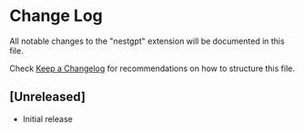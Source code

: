 # Change Log

All notable changes to the "nestgpt" extension will be documented in this file.

Check [Keep a Changelog](http://keepachangelog.com/) for recommendations on how to structure this file.

## [Unreleased]

- Initial release